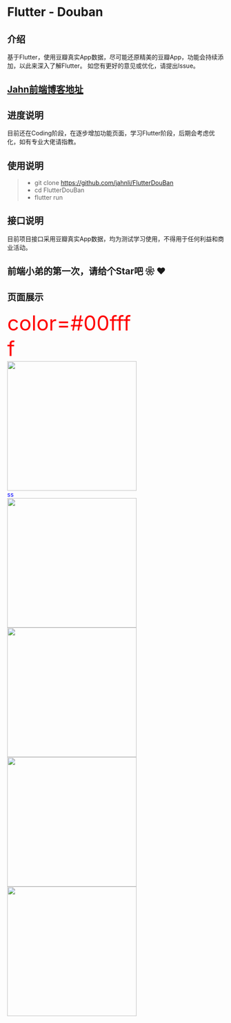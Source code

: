 # Flutter -  Douban

## 介绍
基于Flutter，使用豆瓣真实App数据，尽可能还原精美的豆瓣App，功能会持续添加，以此来深入了解Flutter。
如您有更好的意见或优化，请提出Issue。


## [Jahn前端博客地址](http://www.jahnli.cn)

## 进度说明
目前还在Coding阶段，在逐步增加功能页面，学习Flutter阶段，后期会考虑优化，如有专业大佬请指教。

## 使用说明

> * git clone https://github.com/jahnli/FlutterDouBan
> * cd FlutterDouBan
> * flutter run

## 接口说明
目前项目接口采用豆瓣真实App数据，均为测试学习使用，不得用于任何利益和商业活动。

## 前端小弟的第一次，请给个Star吧 ❀  ❤

## 页面展示
<div style='width:300px;display:inline-block'>
  <font color=red size=72>color=#00ffff</font>
  <img src='https://github.com/jahnli/readme/blob/master/flutter_douban/movie.gif' width='300px'></img>
</div>
    <div style="width: 300px;display: inline-block;color: blue;">
      ss
    </div>
 <img src='https://github.com/jahnli/readme/blob/master/flutter_douban/movie_detail.gif' width='300px'></img>   <img src='https://github.com/jahnli/readme/blob/master/flutter_douban/movie_hot_detail.gif' width='300px'></img><img src='https://github.com/jahnli/readme/blob/master/flutter_douban/movie_show_detail.gif' width='300px'></img><img src='https://github.com/jahnli/readme/blob/master/flutter_douban/movie_top_week_praise.gif' width='300px'></img>

